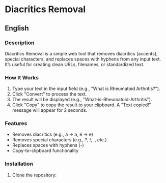 # Diacritics Removal

## English

### Description
Diacritics Removal is a simple web tool that removes diacritics (accents), special characters, and replaces spaces with hyphens from any input text. It’s useful for creating clean URLs, filenames, or standardized text.

### How It Works
1. Type your text in the input field (e.g., "What is Rheumatoid Arthritis?").
2. Click "Convert" to process the text.
3. The result will be displayed (e.g., "What-is-Rheumatoid-Arthritis").
4. Click "Copy" to copy the result to your clipboard. A "Text copied!" message will appear for 2 seconds.

### Features
- Removes diacritics (e.g., á → a, é → e)
- Removes special characters (e.g., ?, !, ., etc.)
- Replaces spaces with hyphens (-)
- Copy-to-clipboard functionality

### Installation
1. Clone the repository: